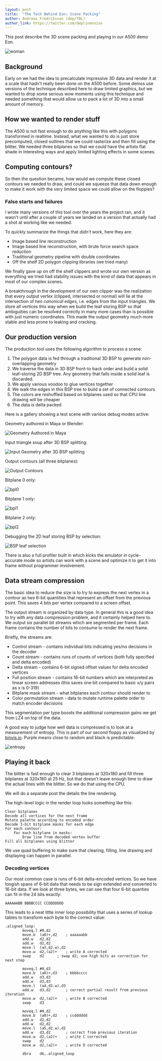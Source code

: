 ```yaml
---
layout: post
title:  "The Tech Behind Eon: Scene Packing"
author: Andreas Fredriksson (dep/TBL)
author_link: https://twitter.com/deplinenoise
---
```


This post describe the 3D scene packing and playing in our A500 demo Eon.

![woman](/assets/woman.png)

## Background

Early on we had the idea to precalculate impressive 3D data and render it at a
scale that hadn't really been done on the A500 before. Some demos use versions
of the technique described here to draw limited graphics, but we wanted to drop
some serious wow moments using this technique and needed something that would
allow us to pack a lot of 3D into a small amount of memory.

## How we wanted to render stuff

The A500 is not fast enough to do anything like this with polygons transformed
in realtime. Instead, what we wanted to do is just store precomputed, closed
outlines that we could rasterize and then fill using the blitter. We needed
three bitplanes so that we could have the artists flat shade in interesting
ways and apply limited lighting effects in some scenes.

## Computing contours?

So then the question became, how would we compute these closed contours we
needed to draw, and could we squeeze that data down enough to make it work with
the very limited space we could allow on the floppies?

### False starts and failures

I wrote many versions of this tool over the years the project ran, and it
wasn't until after a couple of years we landed on a version that actually had a
shot at working like we needed.

To quickly summarize the things that _didn't_ work, here they are:

- Image based line reconstruction
- Image based line reconstruction, with brute force search space reduction
- Traditional geometry pipeline with double coordinates
- Off the shelf 2D polygon clipping libraries (we tried many)

We finally gave up on off the shelf clippers and wrote our own version as
everything we tried had stability issues with the kind of data that appears in
most of our complex scenes.

A breakthrough in the development of our own clipper was the realization that
every output vertex (clipped, intersected or normal) will lie at the
intersection of two _canonical edges_, i.e. edges from the input triangles. We
store all vertices this way when we build the leaf storing BSP so that
ambiguities can be resolved correctly in many more cases than is possible with
just numeric coordinates. This made the output geometry much more stable and
less prone to leaking and cracking.

## Our production version

The production tool uses the following algorithm to process a scene:

1. The polygon data is fed through a traditional 3D BSP to generate non-overlapping geometry
2. We traverse the data in 3D BSP front-to back order and build a solid leaf-storing 2D BSP tree. Any geometry that falls inside a solid leaf is discarded.
3. We apply various voodoo to glue vertices together
4. We walk the edges in this BSP tree to build a set of connected contours
5. The colors are reshuffled based on bitplanes used so that CPU line drawing will be cheaper
6. The data is delta packed

Here is a gallery showing a test scene with various debug modes active:

Geometry authored in Maya or Blender:

![Geometry Authored in Maya](/assets/filled.png)

Input triangle soup after 3D BSP splitting:

![Input Geometry after 3D BSP splitting](/assets/polys.png)

Output contours (all three bitplanes):

![Output Contours](/assets/contours.png)

Bitplane 0 only:

![bpl0](/assets/bpl0.png)

Bitplane 1 only:

![bpl1](/assets/bpl1.png)

Bitplane 2 only:

![bpl2](/assets/bpl2.png)

Debugging the 2D leaf storing BSP by selection:

![BSP leaf selection](/assets/bsp-leaf.png)

There is also a full profiler built in which kicks the emulator in
cycle-accurate mode so artists can work with a scene and optimize it to get it
into frame without programmer involvement.

## Data stream compression

The basic idea to reduce the size is to try to express the next vertex in a
contour as two 6-bit quantities that represent an offset from the previous
point. This saves 4 bits per vertex compared to a screen offset.

The output stream is organized by data type. In general this is a good idea to try
with any data compression problem, and it certainly helped here to. We output
six parallel bit streams which are segmented per frame. Each frame contains the
number of bits to consume to render the next frame.

Briefly, the streams are:

- Control stream - contains individual bits indicating yes/no decisions in the decoder
- Count stream - contains runs of counts of vertices (both fully specified and delta encoded)
- Delta stream - contains 6-bit signed offset values for delta encoded vertices
- Full position stream - contains 16-bit numbers which are interpreted as linear screen addresses (this saves one bit compared to basic x/y pairs as x is 0-319)
- Bitplane mask stream - what bitplanes each contour should render to
- Color permutation stream - data to mutate runtime palette order to match encoder decisions

This segmentation per type boosts the additional compression gains we get from LZ4 on top of the data.

A good way to judge how well data is compressed is to look at a measurement of
entropy. This is part of our second floppy as visualized by
[binvis.io](http://binvis.io). Purple means close to random and black is
predictable:

![entropy](/assets/entropy.png)

## Playing it back

The blitter is fast enough to clear 3 bitplanes at 320x180 and fill three
bitplanes at 320x180 at 25 Hz, but that doesn't leave enough time to draw the
actual lines with the blitter. So we do that using the CPU.

We will do a separate post the details the line rendering.

The high-level logic in the render loop looks something like this:

    Clear bitplanes
    Decode all vertices for the next frame
    Mutate palette according to encoded order
    Decode 3-bit bitplane masks for each edge
    For each contour:
        For each bitplane in masks:
            Draw line from decoded vertex buffer
    Fill all bitplanes using blitter

We use quad buffering to make sure that clearing, filling, line drawing and
displaying can happen in parallel.

### Decoding vertices

Our most common case is runs of 6-bit delta-encoded vertices. So we have
longish spans of 6-bit data that needs to be sign extended and converted to
16-bit data. If we look at three bytes, we can see that four 6-bit quanties
can fit in the 24 bits exactly:

    AAAAAABB BBBBCCCC CCDDDDDDD

This leads to a neat little inner loop possibility that uses a series of lookup
tables to transform each byte to the correct value:

    .aligned_loop:
		    moveq.l	#0,d2
		    move.b	(a0)+,d2	; aaaaaabb
		    add.w	d2,d2
		    add.w	d2,d2
		    move.l	(a3,d2.w),d2
		    move.w	d2,(a2)+	; write A corrected
		    swap	d2		; swap d2; use high bits as correction for next step

		    moveq.l	#0,d3
		    move.b	(a0)+,d3	; bbbbcccc
		    add.w	d3,d3
		    add.w	d3,d3
		    move.l	(a4,d3.w),d3
		    add.w	d3,d2		; correct partial result from previous iteration
		    move.w	d2,(a2)+	; write B corrected
		    swap	d3

		    moveq.l	#0,d2
		    move.b	(a0)+,d2	; ccdddddd
		    add.w	d2,d2
		    add.w	d2,d2
		    move.l	(a5,d2.w),d2
		    add.w	d3,d2		; correct from previous iteration
		    move.w	d2,(a2)+	; write C corrected
		    swap	d2
		    move.w	d2,(a2)+	; write D corrected

		    dbra	d6,.aligned_loop

